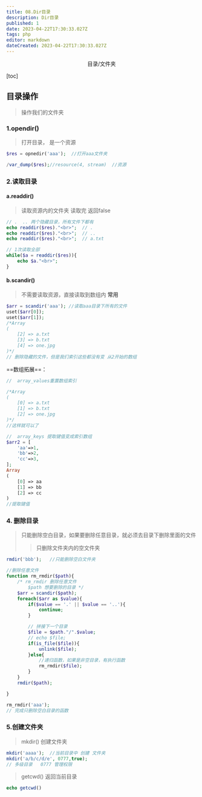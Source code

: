 ```yaml
---
title: 08.Dir目录
description: Dir目录
published: 1
date: 2023-04-22T17:30:33.027Z
tags: php
editor: markdown
dateCreated: 2023-04-22T17:30:33.027Z
---
```


<center>目录/文件夹</center>

[toc]

## 目录操作

> 操作我们的文件夹

### 1.opendir()

> 打开目录， 是一个资源

```php
$res = opnedir('aaa');  //打开aaa文件夹

/var_dump($res);//resource(4, stream)  //资源
```



### 2.读取目录

#### a.readdir()

> 读取资源内的文件夹     读取完 返回false

```php
// .  .. 两个隐藏目录，所有文件下都有 
echo readdir($res)."<br>";  // .
echo readdir($res)."<br>";  // ..
echo readdir($res)."<br>";  // a.txt

// 1次读取全部
while($a = readdir($res)){
    echo $a."<br>";
}
```



#### b.scandir()

> 不需要读取资源，直接读取到数组内 **常用**	

```php
$arr = scandir('aaa'); //读取aaa目录下所有的文件
uset($arr[0]);
uset($arr[1]);
/*Array
(
    [2] => a.txt
    [3] => b.txt
    [4] => one.jpg
)*/
// 删除隐藏的文件，但是我们索引这些都没有变 从2开始的数组
```

==数组拓展==：

```php
//  array_values重置数组索引

/*Array
(
    [0] => a.txt
    [1] => b.txt
    [2] => one.jpg
)*/
//这样就可以了

//  array_keys 提取键值变成索引数组
$arr2 = [
    'aa'=>1,
    'bb'=>2,
    'cc'=>3,
]; 
Array
(
    [0] => aa
    [1] => bb
    [2] => cc
)
//提取键值
```



### 4. 删除目录

> 只能删除空白目录，如果要删除任意目录，就必须去目录下删除里面的文件
>
> > 只删除文件夹内的空文件夹

```php
rmdir('bbb');   //只能删除空白文件夹

//删除任意文件
function rm_rmdir($path){
    /* rm_rmdir 删除任意文件
        $path 想要删除的目录 */
    $arr = scandir($path);
    foreach($arr as $value){
        if($value == '.' || $value == '..'){
            continue;
        }

        // 拼接下一个目录
        $file = $path."/".$value;
        // echo $file;
        if(is_file($file)){
            unlink($file);
        }else{
            //递归函数，如果是非空目录，有执行函数
            rm_rmdir($file);
        }
    }
    rmdir($path);

}

rm_rmdir('aaa');
// 完成只删除空白目录的函数
```



### 5.创建文件夹

> mkdir() 创建文件夹

```php
mkdir('aaaa');  //当前目录中 创建 文件夹
mkdir('a/b/c/d/e', 0777,true); 
// 多级目录   0777 管理权限
```



> getcwd() 返回当前目录

```php
echo getcwd()
```





